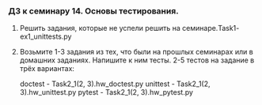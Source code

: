### ДЗ к семинару 14. Основы тестирования.

1) Решить задания, которые не успели решить на семинаре.Task1- ex1_unittests.py

 2) Возьмите 1-3 задания из тех, что были на прошлых семинарах или в домашних заданиях.
  Напишите к ним тесты.
   2-5 тестов на задание в трёх вариантах:
   
    doctest - Task2_1(2, 3).hw_doctest.py
    unittest - Task2_1(2, 3).hw_unittest.py
    pytest - Task2_1(2, 3).hw_pytest.py
